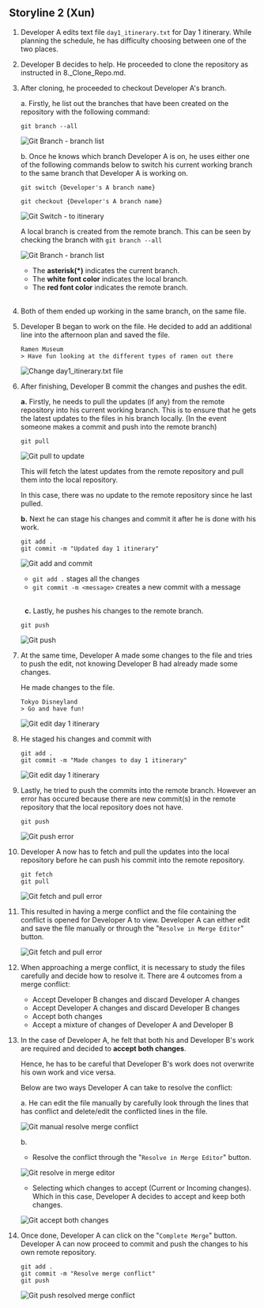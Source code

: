 ## Storyline 2 (Xun)
1. Developer A edits text file `day1_itinerary.txt` for Day 1 itinerary. While planning the schedule, he has difficulty choosing between one of the two places.

2. Developer B decides to help. He proceeded to clone the repository as instructed in 8._Clone_Repo.md.

3. After cloning, he proceeded to checkout Developer A's branch.

    a. Firstly, he list out the branches that have been created on the repository with the following command: 
    
    ```
    git branch --all
    ```
    
    ![Git Branch - branch list](../images/4_2/4_2_git_branch_list_repo.png)

    b. Once he knows which branch Developer A is on, he uses either one of the following commands below to switch his current working branch to the same branch that Developer A is working on.
    
    ```
    git switch {Developer's A branch name} 
    ```
    
    ```
    git checkout {Developer's A branch name}
    ```

    ![Git Switch - to itinerary](../images/4_2/4_2_git_switch_to_itinerary.png)
    
    A local branch is created from the remote branch. This can be seen by checking the branch with `git branch --all`

    ![Git Branch - branch list](../images/4_2/4_2_git_branch_list_repo_in_itinerary.png)

    - The **asterisk(*)** indicates the current branch.
    - The **white font color** indicates the local branch.  
    - The **red font color** indicates the remote branch.
    <br/>&nbsp;
    
4. Both of them ended up working in the same branch, on the same file.

5. Developer B began to work on the file. He decided to add an additional line into the afternoon plan and saved the file.
    
    ```
    Ramen Museum
    > Have fun looking at the different types of ramen out there
    ```

    ![Change day1_itinerary.txt file](../images/4_2/4_2_day1_add_afternoon_devB.png)


6. After finishing, Developer B commit the changes and pushes the edit.

    **a.** Firstly, he needs to pull the updates (if any) from the remote repository into his current working branch. This is to ensure that he gets the latest updates to the files in his branch locally. (In the event someone makes a commit and push into the remote branch)

    ```
    git pull
    ```

    ![Git pull to update](../images/4_2/4_2_git_pull_itinerary_uptodate.png)

    This will fetch the latest updates from the remote repository and pull them into the local repository.

    In this case, there was no update to the remote repository since he last pulled.

    **b.** Next he can stage his changes and commit it after he is done with his work.
    ```
    git add .
    git commit -m "Updated day 1 itinerary"
    ```    

    ![Git add and commit](../images/4_2/4_2_git_pull_itinerary_uptodate.png)

    -  `git add .` stages all the changes
    - `git commit -m <message>` creates a new commit with a message

    <br/>&nbsp;
    **c.** Lastly, he pushes his changes to the remote branch.

    ```
    git push
    ```

    ![Git push](../images/4_2/4_2_git_push_devB_after_update.png)

7. At the same time, Developer A made some changes to the file and tries to push the edit, not knowing Developer B had already made some changes.

    He made changes to the file.
    ```
    Tokyo Disneyland
    > Go and have fun!
    ```

    ![Git edit day 1 itinerary](../images/4_2/4_2_day1_add_afternoon_devA.png)


8. He staged his changes and commit with 

    ```
    git add .
    git commit -m "Made changes to day 1 itinerary"
    ```

    ![Git edit day 1 itinerary](../images/4_2/4_2_day1_add%26commit.png)


9. Lastly, he tried to push the commits into the remote branch. However an error has occured because there are new commit(s) in the remote repository that the local repository does not have.

    ```
    git push
    ```    

    ![Git push error](../images/4_2/4_2_git_push_conflict.png)

10. Developer A now has to fetch and pull the updates into the local repository before he can push his commit into the remote repository.

    ```
    git fetch
    git pull
    ```
    ![Git fetch and pull error](../images/4_2/4_2_git_fetch%26pull_error.png)

11. This resulted in having a merge conflict and the file containing the conflict is opened for Developer A to view. Developer A can either edit and save the file manually or through the "`Resolve in Merge Editor`" button.

    ![Git fetch and pull error](../images/4_2/4_2_git_pull_error_merge_conflict.png)

12. When approaching a merge conflict, it is necessary to study the files carefully and decide how to resolve it. There are 4 outcomes from a merge conflict:

    - Accept Developer B changes and discard Developer A changes
    - Accept Developer A changes and discard Developer B changes
    - Accept both changes
    - Accept a mixture of changes of Developer A and Developer B


13. In the case of Developer A, he felt that both his and Developer B's work are required and decided to **accept both changes**. 

    Hence, he has to be careful that Developer B's work does not overwrite his own work and vice versa. 
    
    Below are two ways Developer A can take to resolve the conflict:

    a. He can edit the file manually by carefully look through the lines that has conflict and delete/edit the conflicted lines in the file.

    ![Git manual resolve merge conflict](../images/4_2/4_2_merge_conflict_manual_resolve.png)

    b. 
    - Resolve the conflict through the "`Resolve in Merge Editor`" button.

    ![Git resolve in merge editor](../images/4_2/4_2_merge_editor.png)

    - Selecting which changes to accept (Current or Incoming changes).
    Which in this case, Developer A decides to accept and keep both changes.

    ![Git accept both changes](../images/4_2/4_2_merge_conflict_accept_both.png)

14. Once done, Developer A can click on the "`Complete Merge`" button. Developer A can now proceed to commit and push the changes to his own remote repository.
    ```
    git add .
    git commit -m "Resolve merge conflict"
    git push
    ```

    ![Git push resolved merge conflict](../images/4_2/4_2_git_push_resolved_merge_conflict.png)
